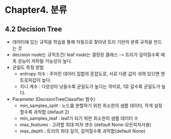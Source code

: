# Chapter4. 분류
## 4.2 Decision Tree
- 데이터에 있는 규칙을 학습을 통해 자동으로 찾아낸 트리 기반의 분류 규칙을 만드는 것
- decision node는 규칙조건/ leaf node는 결정된 클래스 -> 트리가 깊어질수록 예측 성능이 저하될 가능성이 높다.
- 균일도 측정 방법 
  - entropy 지수 : 주어진 데이터 집합의 혼잡도로, 서로 다른 값이 섞여 있으면 엔트로피값이 높다.
  - 지니 계수 : 다양성이 낮을수록 균일도가 높다는 의미로, 1로 갈수록 균일도가 높다.
- Parameter (DecisionTreeClassifier 함수)
  - min_samples_split : 노드를 분할하기 위한 최소한의 샘플 데이터, 작게 설정할수록 과적합 (default 2)
  - min_samples_leaf : leaf가 되기 위한 최소한의 샘플 데이터 수
  - max_features : 고려할 최대 피처 갯수 (default None-모든피처사용)
  - max_depth : 트리의 최대 깊이, 깊어질수록 과적합(default None)
  
